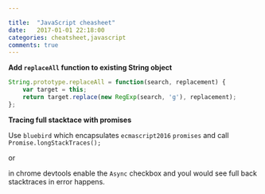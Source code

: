 ```yaml
---

title:  "JavaScript cheasheet"
date:   2017-01-01 22:18:00
categories: cheatsheet,javascript
comments: true
---
```

**Add `replaceAll` function to existing String object**

```javascript
String.prototype.replaceAll = function(search, replacement) {
    var target = this;
    return target.replace(new RegExp(search, 'g'), replacement);
};
```

**Tracing full stacktace with promises**

Use `bluebird` which encapsulates `ecmascript2016` `promises` and call `Promise.longStackTraces();`

or

in chrome devtools enable the `Async` checkbox and youl would see full back stacktraces in error happens.